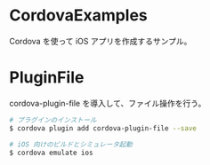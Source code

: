 # CordovaExamples

Cordova を使って iOS アプリを作成するサンプル。

# PluginFile

cordova-plugin-file を導入して、ファイル操作を行う。

```sh
# プラグインのインストール
$ cordova plugin add cordova-plugin-file --save

# iOS 向けのビルドとシミュレータ起動
$ cordova emulate ios
```
